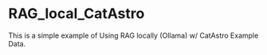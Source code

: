 # RAG_local_CatAstro
This is a simple example of Using RAG locally (Ollama) w/ CatAstro Example Data.
